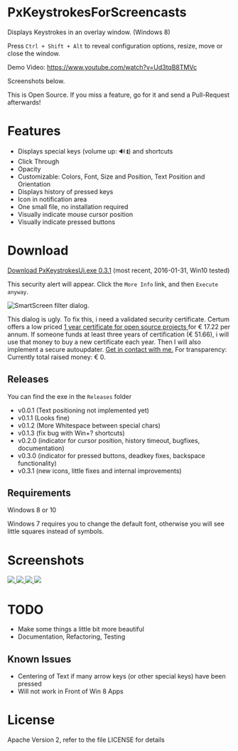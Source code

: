 # PxKeystrokesForScreencasts

Displays Keystrokes in an overlay window. (Windows 8)

Press <code>Ctrl + Shift + Alt</code> to reveal configuration options, resize, move or close the window.

Demo Video: https://www.youtube.com/watch?v=Ud3tqB8TMVc

Screenshots below.

This is Open Source. If you miss a feature, go for it and send a Pull-Request afterwards!

# Features
 - Displays special keys (volume up: 🔊⏫) and shortcuts
 - Click Through
 - Opacity
 - Customizable: Colors, Font, Size and Position, Text Position and Orientation
 - Displays history of pressed keys
 - Icon in notification area
 - One small file, no installation required
 - Visually indicate mouse cursor position
 - Visually indicate pressed buttons

# Download

<a href="https://github.com/Phaiax/PxKeystrokesForScreencasts/raw/master/Releases/v0.3.1/PxKeystrokesUi.exe">Download PxKeystrokesUi.exe 0.3.1</a> (most recent, 2016-01-31, Win10 tested)


This security alert will appear. Click the <code>More Info</code> link, and then <code>Execute anyway</code>.

<img src="https://raw.githubusercontent.com/Phaiax/PxKeystrokesForScreencasts/master/Screenshots/Smartscreen1.png" alt="SmartScreen filter dialog.">

This dialog is ugly. To fix this, i need a validated security certificate. Certum offers a low priced <a href="http://www.certum.eu/certum/cert,offer_en_open_source_cs.xml"> 1 year certificate for open source projects </a> for € 17.22 per annum. If someone funds at least three years of certification (€ 51.66), i will use that money to buy a new certificate each year. Then I will also implement a secure autoupdater. <a href="https://github.com/Phaiax/PxKeystrokesForScreencasts/issues/15">Get in contact with me.</a> For transparency: Currently total raised money: € 0.


## Releases
You can find the exe in the <code>Releases</code> folder

- v0.0.1 (Text positioning not implemented yet)
- v0.1.1 (Looks fine)
- v0.1.2 (More Whitespace between special chars)
- v0.1.3 (fix bug with Win+? shortcuts)
- v0.2.0 (indicator for cursor position, history timeout, bugfixes, documentation)
- v0.3.0 (indicator for pressed buttons, deadkey fixes, backspace functionality)
- v0.3.1 (new icons, little fixes and internal improvements)

## Requirements
Windows 8 or 10

Windows 7 requires you to change the default font, otherwise you will see little squares instead of symbols.

# Screenshots

<a href="https://raw.githubusercontent.com/Phaiax/PxKeystrokesForScreencasts/master/Screenshots/mouse.png">
	<img src="https://raw.githubusercontent.com/Phaiax/PxKeystrokesForScreencasts/master/Screenshots/mouse.png">
</a>
<a href="https://raw.githubusercontent.com/Phaiax/PxKeystrokesForScreencasts/master/Screenshots/bottom_right.png">
	<img src="https://raw.githubusercontent.com/Phaiax/PxKeystrokesForScreencasts/master/Screenshots/bottom_right.png">
</a>
<a href="https://raw.githubusercontent.com/Phaiax/PxKeystrokesForScreencasts/master/Screenshots/bottom_center.png">
	<img src="https://raw.githubusercontent.com/Phaiax/PxKeystrokesForScreencasts/master/Screenshots/bottom_center.png">
</a>
<a href="https://raw.githubusercontent.com/Phaiax/PxKeystrokesForScreencasts/master/Screenshots/settings.png">
	<img src="https://raw.githubusercontent.com/Phaiax/PxKeystrokesForScreencasts/master/Screenshots/settings.png">
</a>


# TODO
 - Make some things a little bit more beautiful
 - Documentation, Refactoring, Testing



## Known Issues
 - Centering of Text if many arrow keys (or other special keys) have been pressed
 - Will not work in Front of Win 8 Apps


# License

Apache Version 2, refer to the file LICENSE for details